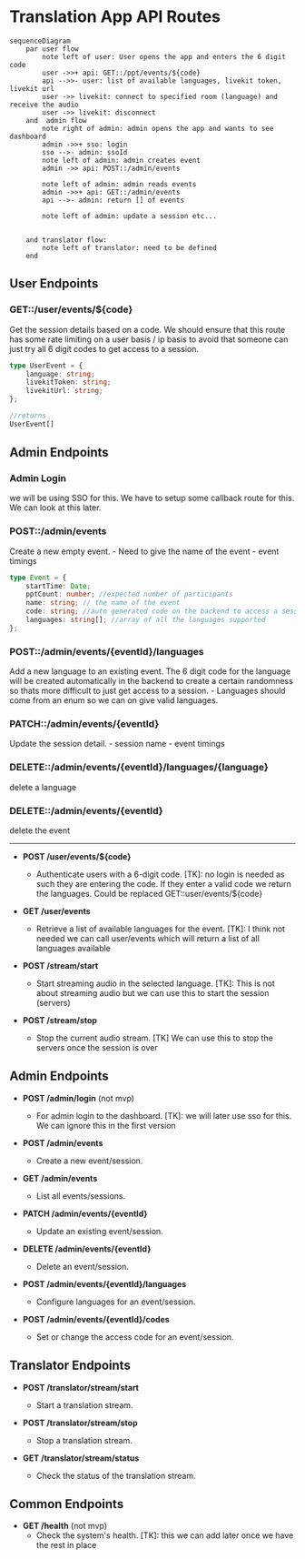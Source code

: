 # Translation App API Routes

```mermaid
sequenceDiagram
    par user flow
        note left of user: User opens the app and enters the 6 digit code
        user ->>+ api: GET::/ppt/events/${code}
        api -->>- user: list of available languages, livekit token, livekit url
        user ->> livekit: connect to specified room (language) and receive the audio
        user ->> livekit: disconnect
    and  admin flow
        note right of admin: admin opens the app and wants to see dashboard
        admin ->>+ sso: login
        sso -->- admin: ssoId
        note left of admin: admin creates event
        admin ->> api: POST::/admin/events

        note left of admin: admin reads events
        admin ->>+ api: GET::/admin/events
        api -->- admin: return [] of events

        note left of admin: update a session etc...


    and translator flow:
        note left of translator: need to be defined
    end

```

## User Endpoints

### GET::/user/events/${code}

Get the session details based on a code. We should ensure that this route has some rate limiting on a user basis / ip basis to avoid that
someone can just try all 6 digit codes to get access to a session.

```typescript
type UserEvent = {
    language: string;
    livekitToken: string;
    livekitUrl: string;
};

//returns
UserEvent[]
```

## Admin Endpoints

### Admin Login

we will be using SSO for this. We have to setup some callback route for
this. We can look at this later.

### POST::/admin/events

Create a new empty event. - Need to give the name of the event - event timings

```typescript
type Event = {
    startTime: Date;
    pptCount: number; //expected number of participants
    name: string; // the name of the event
    code: string; //auto generated code on the backend to access a session
    languages: string[]; //array of all the languages supported
};
```

### POST::/admin/events/{eventId}/languages

Add a new language to an existing event. The 6 digit code for the
language will be created automatically in the backend to create a
certain randomness so thats more difficult to just get access to a
session. - Languages should come from an enum so we can on give valid languages.

### PATCH::/admin/events/{eventId}

Update the session detail. - session name - event timings

### DELETE::/admin/events/{eventId}/languages/{language}

delete a language

### DELETE::/admin/events/{eventId}

delete the event

---

-   **POST /user/events/${code}**

    -   Authenticate users with a 6-digit code.
        [TK]: no login is needed as such they are entering the code. If they enter a valid code we return the languages. Could be replaced GET::user/events/${code}

-   **GET /user/events**

    -   Retrieve a list of available languages for the event.
        [TK]: I think not needed we can call user/events which will return a list of all languages available

-   **POST /stream/start**

    -   Start streaming audio in the selected language.
        [TK]: This is not about streaming audio but we can use this to start the session (servers)

-   **POST /stream/stop**

    -   Stop the current audio stream.
        [TK] We can use this to stop the servers once the session is over


## Admin Endpoints

-   **POST /admin/login** (not mvp)

    -   For admin login to the dashboard.
        [TK]: we will later use sso for this. We can ignore this in the first version

-   **POST /admin/events**

    -   Create a new event/session.

-   **GET /admin/events**

    -   List all events/sessions.

-   **PATCH /admin/events/{eventId}**

    -   Update an existing event/session.

-   **DELETE /admin/events/{eventId}**

    -   Delete an event/session.

-   **POST /admin/events/{eventId}/languages**

    -   Configure languages for an event/session.

-   **POST /admin/events/{eventId}/codes**
    -   Set or change the access code for an event/session.

## Translator Endpoints


-   **POST /translator/stream/start**

    -   Start a translation stream.

-   **POST /translator/stream/stop**

    -   Stop a translation stream.

-   **GET /translator/stream/status**
    -   Check the status of the translation stream.

## Common Endpoints

-   **GET /health** (not mvp)
    -   Check the system's health.
        [TK]: this we can add later once we have the rest in place
